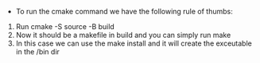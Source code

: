 

- To run the cmake command we have the following rule of thumbs:

1. Run cmake -S source -B build
2. Now it should be a makefile in build and you can simply run make 
3. In this case we can use the make install and it will create the exceutable in the /bin dir
